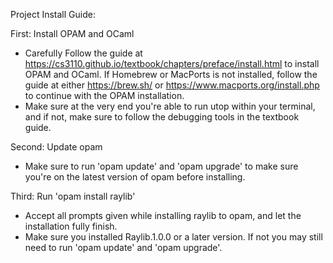 Project Install Guide:

First: Install OPAM and OCaml
  - Carefully Follow the guide at 
    https://cs3110.github.io/textbook/chapters/preface/install.html
    to install OPAM and OCaml. If Homebrew or MacPorts is not installed,
    follow the guide at either https://brew.sh/ or https://www.macports.org/install.php
    to continue with the OPAM installation.
  - Make sure at the very end you're able to run utop within your terminal,
    and if not, make sure to follow the debugging tools in the textbook guide.

Second: Update opam
  - Make sure to run 'opam update' and 'opam upgrade' to make sure you're on the
    latest version of opam before installing.

Third: Run 'opam install raylib'
  - Accept all prompts given while installing raylib to opam, and let
    the installation fully finish.
  - Make sure you installed Raylib.1.0.0 or a later version. If not you may still
    need to run 'opam update' and 'opam upgrade'.

